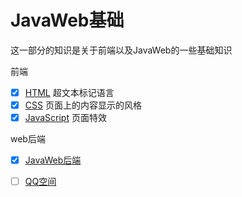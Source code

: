 # JavaWeb基础

这一部分的知识是关于前端以及JavaWeb的一些基础知识

前端

* [x] [HTML](notes/HTML.md) 超文本标记语言
* [x] [CSS](notes/css.md) 页面上的内容显示的风格
* [x] [JavaScript](notes/JavaScript.md) 页面特效

web后端

- [x] [JavaWeb后端](notes/JavaWeb后端.md)
- [ ] [QQ空间](notes\QQ空间.md)



